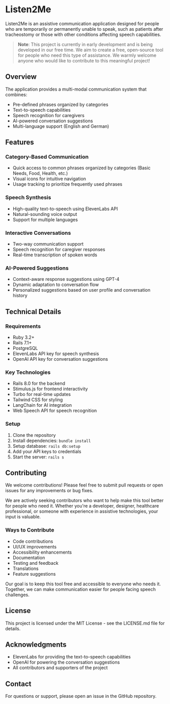 # Listen2Me

Listen2Me is an assistive communication application designed for people who are temporarily or permanently unable to speak, such as patients after tracheostomy or those with other conditions affecting speech capabilities.

> **Note**: This project is currently in early development and is being developed in our free time. We aim to create a free, open-source tool for people who need this type of assistance. We warmly welcome anyone who would like to contribute to this meaningful project!

## Overview

The application provides a multi-modal communication system that combines:
- Pre-defined phrases organized by categories
- Text-to-speech capabilities
- Speech recognition for caregivers
- AI-powered conversation suggestions
- Multi-language support (English and German)

## Features

### Category-Based Communication
- Quick access to common phrases organized by categories (Basic Needs, Food, Health, etc.)
- Visual icons for intuitive navigation
- Usage tracking to prioritize frequently used phrases

### Speech Synthesis
- High-quality text-to-speech using ElevenLabs API
- Natural-sounding voice output
- Support for multiple languages

### Interactive Conversations
- Two-way communication support
- Speech recognition for caregiver responses
- Real-time transcription of spoken words

### AI-Powered Suggestions
- Context-aware response suggestions using GPT-4
- Dynamic adaptation to conversation flow
- Personalized suggestions based on user profile and conversation history

## Technical Details

### Requirements
- Ruby 3.2+
- Rails 7.1+
- PostgreSQL
- ElevenLabs API key for speech synthesis
- OpenAI API key for conversation suggestions

### Key Technologies
- Rails 8.0 for the backend
- Stimulus.js for frontend interactivity
- Turbo for real-time updates
- Tailwind CSS for styling
- LangChain for AI integration
- Web Speech API for speech recognition

### Setup
1. Clone the repository
2. Install dependencies: `bundle install`
3. Setup database: `rails db:setup`
4. Add your API keys to credentials
5. Start the server: `rails s`

## Contributing

We welcome contributions! Please feel free to submit pull requests or open issues for any improvements or bug fixes.

We are actively seeking contributors who want to help make this tool better for people who need it. Whether you're a developer, designer, healthcare professional, or someone with experience in assistive technologies, your input is valuable.

### Ways to Contribute
- Code contributions
- UI/UX improvements
- Accessibility enhancements
- Documentation
- Testing and feedback
- Translations
- Feature suggestions

Our goal is to keep this tool free and accessible to everyone who needs it. Together, we can make communication easier for people facing speech challenges.

## License

This project is licensed under the MIT License - see the LICENSE.md file for details.

## Acknowledgments

- ElevenLabs for providing the text-to-speech capabilities
- OpenAI for powering the conversation suggestions
- All contributors and supporters of the project

## Contact

For questions or support, please open an issue in the GitHub repository.
